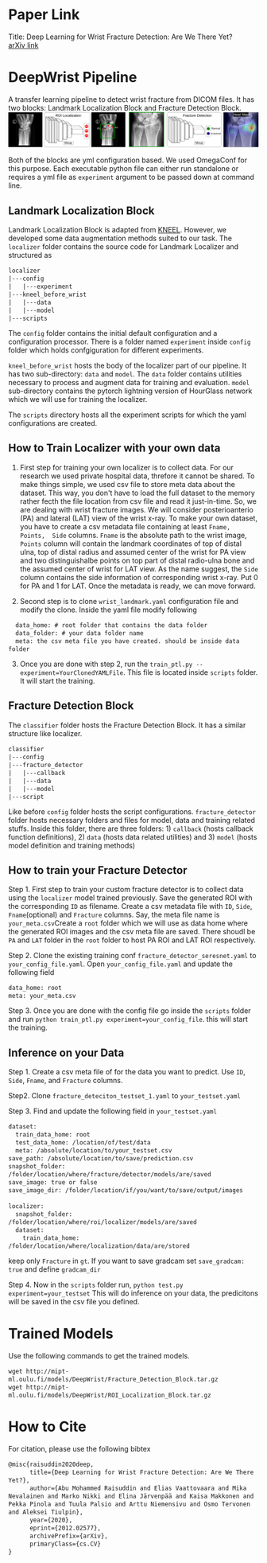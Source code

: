 # Paper Link 
Title: Deep Learning for Wrist Fracture Detection: Are We There Yet? <br />
[arXiv link](https://arxiv.org/abs/2012.02577) 

# DeepWrist Pipeline
A transfer learning pipeline to detect wrist fracture from DICOM files. It has two blocks: Landmark Localization Block 
and Fracture Detection Block.
![DeepWrist](./figures/DeepWrist_pipeline.png)


Both of the blocks are yml configuration based. We used OmegaConf for this purpose. Each executable python file can 
either run standalone or requires a yml file as `experiment` argument to be passed down at command line. 

## Landmark Localization Block 
Landmark Localization Block is adapted from [KNEEL](https://arxiv.org/pdf/1907.12237). However, we developed some data 
augmentation methods suited to our task.  The `localizer` folder contains the source code for Landmark Localizer and 
structured as <br />
```
localizer 
|---config 
|   |---experiment
|---kneel_before_wrist 
|   |---data 
|   |---model 
|---scripts 
```
The `config` folder contains the initial default configuration and a configuration processor. There is a folder named 
`experiment` inside `config` folder which holds confgiguration for different experiments. 

`kneel_before_wrist` hosts the body of the localizer part of our pipeline. It has two sub-directory: `data` and `model`. 
The `data` folder contains utilities necessary to process and augment data for training and evaluation. `model` 
sub-directory contains the pytorch lightning version of HourGlass network which we will use for training the localizer. 

The `scripts` directory hosts all the experiment scripts for which the yaml configurations are created. 


## How to Train Localizer with your own data 
1. First step for training your own localizer is to collect data. For our research we used private hospital data, 
threfore it cannot be shared. To make things simple, we used csv file to store meta data about the dataset. This way, 
you don't have to load the full dataset to the memory rather fecth the file location from csv file and read it just-in-time.
So, we are dealing with wrist fracture images. We will consider posterioanterio (PA) and lateral (LAT) view of the wrist x-ray. To 
make your own dataset, you have to create a csv metadata file containing  at least `Fname, Points,  Side` columns. `Fname` 
is the absolute path to the wrist image, `Points` column will contain the landmark coordinates of top of distal ulna, 
top of distal radius and assumed center of the wrist for PA view and two distinguishalbe points on top part of distal
radio-ulna bone and the assumed center of wrist for LAT view. As the name suggest, the `Side` column contains the side 
information of corresponding wrist x-ray. Put 0 for PA and 1 for LAT. Once the metadata is ready, we can move forward. 

2. Second step is to clone `wrist_landmark.yaml` configuration file and modify the clone. Inside the yaml file modify 
following 
```
  data_home: # root folder that contains the data folder 
  data_folder: # your data folder name
  meta: the csv meta file you have created. should be inside data folder 
```
3. Once you are done with step 2, run the `train_ptl.py --experiment=YourClonedYAMLFile`. This file is located inside 
`scripts` folder. It will start the training. 

## Fracture Detection Block
The `classifier` folder hosts the Fracture Detection Block. It has a similar structure like localizer. 
```
classifier 
|---config 
|---fracture_detector
|   |---callback 
|   |---data 
|   |---model 
|---script 

```

Like before `config` folder hosts the script configurations. `fracture_detector` folder hosts necessary folders and
files for model, data and training related stuffs. Inside this folder, there are three folders: 1) `callback` (hosts 
callback function definitions), 2) `data` (hosts data related utilities) and 3) `model` (hosts model definition and
training methods)


## How to train your Fracture Detector 
Step 1. First step to train your custom fracture detector is to collect data using the `localizer` model trained previously. 
Save the generated ROI with the corresponding `ID` as filename. Create a csv metadata file with `ID`, `Side`, `Fname`(optional) 
and `Fracture` columns. Say, the meta file name is `your_meta.csv`Create a `root` folder which we will use as data home where the generated ROI images and the csv 
meta file are saved. There shoudl be `PA` and `LAT` folder in the `root` folder to host PA ROI and LAT ROI respectively. 

Step 2. Clone the existing training conf `fracture_detector_seresnet.yaml` to `your_config_file.yaml`. 
Open `your_config_file.yaml` and update the following field
``` 
data_home: root
meta: your_meta.csv
``` 
Step 3. Once you are done with the config file go inside the `scripts` folder and run `python train_ptl.py experiment=your_config_file`. 
this will start the training.

## Inference on your Data 
Step 1. Create a csv meta file of for the data you want to predict. Use `ID`, `Side`, `Fname`, and `Fracture` columns. 

Step2. Clone `fracture_deteciton_testset_1.yaml` to `your_testset.yaml`

Step 3. Find and update the following field in `your_testset.yaml`
``` 
dataset:
  train_data_home: root
  test_data_home: /location/of/test/data
  meta: /absolute/location/to/your_testset.csv
save_path: /absolute/location/to/save/prediction.csv
snapshot_folder: /folder/location/where/fracture/detector/models/are/saved
save_image: true or false
save_image_dir: /folder/location/if/you/want/to/save/output/images

localizer:
  snapshot_folder: /folder/location/where/roi/localizer/models/are/saved
  dataset:
    train_data_home: /folder/location/where/localization/data/are/stored
``` 
keep only `Fracture` in `gt`. If you want to save gradcam set `save_gradcam: true` and define `gradcam_dir`

Step 4. Now in the `scripts` folder run, `python test.py experiment=your_testset`
This will do inference on your data, the predicitons will be saved in the csv file you defined. 


## 
# Trained Models 
Use the following commands to get the trained models. 
``` 
wget http://mipt-ml.oulu.fi/models/DeepWrist/Fracture_Detection_Block.tar.gz
wget http://mipt-ml.oulu.fi/models/DeepWrist/ROI_Localization_Block.tar.gz
```
# How to Cite
For citation, please use the following bibtex 
``` 
@misc{raisuddin2020deep,
      title={Deep Learning for Wrist Fracture Detection: Are We There Yet?}, 
      author={Abu Mohammed Raisuddin and Elias Vaattovaara and Mika Nevalainen and Marko Nikki and Elina Järvenpää and Kaisa Makkonen and Pekka Pinola and Tuula Palsio and Arttu Niemensivu and Osmo Tervonen and Aleksei Tiulpin},
      year={2020},
      eprint={2012.02577},
      archivePrefix={arXiv},
      primaryClass={cs.CV}
}
```